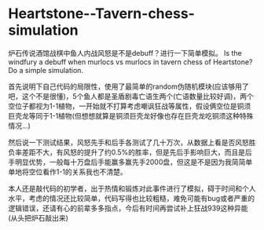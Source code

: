 # Heartstone--Tavern-chess-simulation
炉石传说酒馆战棋中鱼人内战风怒是不是debuff？进行一下简单模拟。  Is the windfury a debuff when murlocs vs murlocs  in tavern chess of Heartstone? Do a simple simulation.


首先说明下自己代码的局限性，使用了最简单的random伪随机模块(应该够用了吧，这个不是很懂)，5个鱼人都是圣盾剧毒亡语生两个(亡语数量比较好调)，两个空位子都视为1-1植物，一开始就不打算考虑嘲讽狂战等属性，假设俩空位是铜须巨壳龙等同于1-1植物(但想想就算是铜须巨壳龙好像也存在巨壳龙吃铜须这种特殊情况...)

然后说一下测试结果，风怒先手和后手各测试了几十万次，从数据上看是否风怒胜负率差距不大，有风怒的提升了约0.5%的胜率，但是先后手影响巨大，而且是后手明显优势，一般每十万盘后手能赢多赢先手2000盘，但这是不是因为我简简单单地将空位看作1-1的关系我也不清楚。


本人还是敲代码的初学者，出于热情和锻炼对此事件进行了模拟，碍于时间和个人水平，考虑的情况还比较简单，代码写得也比较粗糙，难免可能有bug或者严重的逻辑错误，还请有心的前辈多多指点，今后有时间再尝试补上狂战939这种异能(从头把炉石敲出来)


